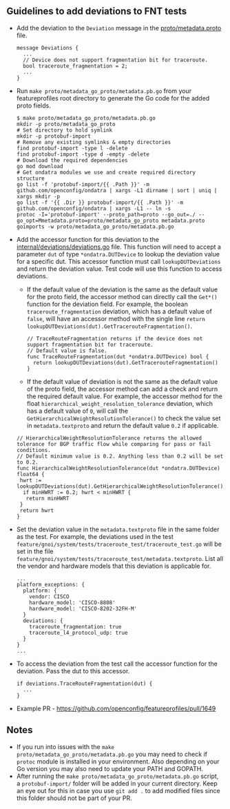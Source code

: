 ## Guidelines to add deviations to FNT tests

* Add the deviation to the `Deviation` message in the [proto/metadata.proto](https://github.com/openconfig/featureprofiles/blob/main/proto/metadata.proto) file.

  ```
  message Deviations {
    ...
    // Device does not support fragmentation bit for traceroute.
    bool traceroute_fragmentation = 2;
    ...
  }
  ```

* Run `make proto/metadata_go_proto/metadata.pb.go` from your featureprofiles root directory to generate the Go code for the added proto fields.

  ```
  $ make proto/metadata_go_proto/metadata.pb.go
  mkdir -p proto/metadata_go_proto
  # Set directory to hold symlink
  mkdir -p protobuf-import
  # Remove any existing symlinks & empty directories
  find protobuf-import -type l -delete
  find protobuf-import -type d -empty -delete
  # Download the required dependencies
  go mod download
  # Get ondatra modules we use and create required directory structure
  go list -f 'protobuf-import/{{ .Path }}' -m github.com/openconfig/ondatra | xargs -L1 dirname | sort | uniq | xargs mkdir -p
  go list -f '{{ .Dir }} protobuf-import/{{ .Path }}' -m github.com/openconfig/ondatra | xargs -L1 -- ln -s
  protoc -I='protobuf-import' --proto_path=proto --go_out=./ --go_opt=Mmetadata.proto=proto/metadata_go_proto metadata.proto
  goimports -w proto/metadata_go_proto/metadata.pb.go
  ```

* Add the accessor function for this deviation to the [internal/deviations/deviations.go](https://github.com/openconfig/featureprofiles/blob/main/internal/deviations/deviations.go) file. This function will need to accept a parameter `dut` of type `*ondatra.DUTDevice` to lookup the deviation value for a specific dut. This accessor function must call `lookupDUTDeviations` and return the deviation value. Test code will use this function to access deviations.
	* If the default value of the deviation is the same as the default value for the proto field, the accessor method can directly call the `Get*()` function for the deviation field. For example, the boolean `traceroute_fragmentation` deviation, which has a default value of `false`, will have an accessor method with the single line `return lookupDUTDeviations(dut).GetTracerouteFragmentation()`.

	  ```
	  // TraceRouteFragmentation returns if the device does not support fragmentation bit for traceroute.
	  // Default value is false.
	  func TraceRouteFragmentation(dut *ondatra.DUTDevice) bool {
	    return lookupDUTDeviations(dut).GetTracerouteFragmentation()
	  }
	  ```

	* If the default value of deviation is not the same as the default value of the proto field, the accessor method can add a check and return the required default value. For example, the accessor method for the float `hierarchical_weight_resolution_tolerance` deviation, which has a default value of `0`, will call the `GetHierarchicalWeightResolutionTolerance()` to check the value set in `metadata.textproto` and return the default value `0.2` if applicable.

    ```
    // HierarchicalWeightResolutionTolerance returns the allowed tolerance for BGP traffic flow while comparing for pass or fail conditions.
    // Default minimum value is 0.2. Anything less than 0.2 will be set to 0.2.
  	func HierarchicalWeightResolutionTolerance(dut *ondatra.DUTDevice) float64 {
     hwrt := lookupDUTDeviations(dut).GetHierarchicalWeightResolutionTolerance()
      if minHWRT := 0.2; hwrt < minHWRT {
       return minHWRT
     }
     return hwrt
  	}
  	```

* Set the deviation value in the `metadata.textproto` file in the same folder as the test. For example, the deviations used in the test `feature/gnoi/system/tests/traceroute_test/traceroute_test.go` will be set in the file `feature/gnoi/system/tests/traceroute_test/metadata.textproto`. List all the vendor and hardware models that this deviation is applicable for.

  ```
  ...
  platform_exceptions: {
    platform: {
      vendor: CISCO
      hardware_model: 'CISCO-8808'
      hardware_model: 'CISCO-8202-32FH-M'
    }
    deviations: {
      traceroute_fragmentation: true
      traceroute_l4_protocol_udp: true
    }
  }
  ...
  ```

* To access the deviation from the test call the accessor function for the deviation. Pass the dut to this accessor.

  ```
  if deviations.TraceRouteFragmentation(dut) {
    ...
  }
  ```

* Example PR - https://github.com/openconfig/featureprofiles/pull/1649

## Notes
* If you run into issues with the `make proto/metadata_go_proto/metadata.pb.go` you may need to check if `protoc` module is installed in your environment. Also depending on your Go version you may also need to update your PATH and GOPATH.
* After running the `make proto/metadata_go_proto/metadata.pb.go` script, a `protobuf-import/` folder will be added in your current directory. Keep an eye out for this in case you use `git add .` to add modified files since this folder should not be part of your PR.
